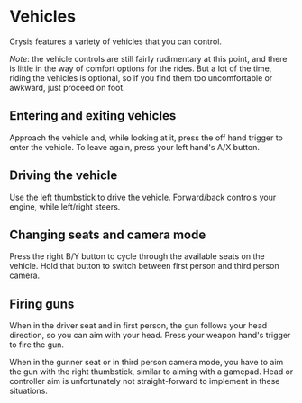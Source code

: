 # Vehicles

Crysis features a variety of vehicles that you can control.

*Note*: the vehicle controls are still fairly rudimentary at this point, and there is little in the way of comfort options for the rides. But a lot of the time, riding the vehicles is optional, so if you find them too uncomfortable or awkward, just proceed on foot.

## Entering and exiting vehicles
Approach the vehicle and, while looking at it, press the off hand trigger to enter the vehicle. To leave again, press your left hand's A/X button.

## Driving the vehicle
Use the left thumbstick to drive the vehicle. Forward/back controls your engine, while left/right steers.

## Changing seats and camera mode
Press the right B/Y button to cycle through the available seats on the vehicle. Hold that button to switch between first person and third person camera.

## Firing guns
When in the driver seat and in first person, the gun follows your head direction, so you can aim with your head. Press your weapon hand's trigger to fire the gun.

When in the gunner seat or in third person camera mode, you have to aim the gun with the right thumbstick, similar to aiming with a gamepad. Head or controller aim is unfortunately not straight-forward to implement in these situations.
